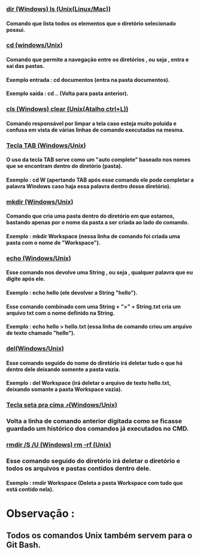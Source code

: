 ### <u>dir (Windows)  ls (Unix(Linux/Mac))</u>

#### Comando que lista todos os elementos que o diretório selecionado possui.

### <u>cd (windows/Unix)</u>

#### Comando que permite a navegação entre os diretórios , ou seja , entra e sai das pastas.

#### Exemplo entrada : cd documentos (entra na pasta documentos).

#### Exemplo saída : cd .. (Volta para pasta anterior).

### <u>cls (Windows)  clear (Unix(Atalho ctrl+L))</u>

#### Comando responsável por limpar a tela caso esteja muito poluída e confusa em vista de várias linhas de comando executadas na mesma.

### <u>Tecla TAB (Windows/Unix)</u>

#### O uso da tecla TAB serve como um "auto complete" baseado nos nomes que se encontram dentro do diretório (pasta).

#### Exemplo :  cd W (apertando TAB após esse comando ele pode completar a palavra Windows caso haja essa palavra dentro desse diretório).

### <u>mkdir (Windows/Unix)</u>

#### Comando que cria uma pasta dentro do diretório em que estamos, bastando apenas por o nome da pasta a ser criada ao lado do comando.

#### Exemplo : mkdir Workspace (nessa linha de comando foi criada uma pasta com o nome de "Workspace").

### <u>echo (Windows/Unix)</u>

#### Esse comando nos devolve uma String , ou seja , qualquer palavra que eu digite após ele.

#### Exemplo : echo hello (ele devolver a String "hello").

#### Esse comando combinado com uma String + ">" + String.txt cria um arquivo txt com o nome definido na String.

#### Exemplo : echo hello > hello.txt (essa linha de comando criou um arquivo de texto chamado "hello").

### <u>del(Windows/Unix)</u>

#### Esse comando seguido do nome do diretório irá deletar tudo o que há dentro dele deixando somente a pasta vazia.

#### Exemplo : del Workspace (irá deletar o arquivo de texto hello.txt, deixando somante a pasta Workspace vazia).

### <u>Tecla seta pra cima :arrow_heading_up:(Windows/Unix)</u>

### Volta a linha de comando anterior digitada como se ficasse guardado um histórico dos comandos já executados no CMD.

### <u>rmdir /S /U (Windows) rm -rf (Unix)</u>

### Esse comando seguido do diretório irá deletar o diretório e todos os arquivos e pastas contidos dentro dele.

#### Exemplo : rmdir Workspace (Deleta a pasta Workspace com tudo que está contido nela).



# Observação :

## Todos os comandos Unix também servem para o Git Bash.































